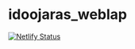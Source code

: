 # idoojaras_weblap
[![Netlify Status](https://api.netlify.com/api/v1/badges/536dea94-2286-4227-9740-f3a1f0c6ac1d/deploy-status)](https://app.netlify.com/sites/idojarasweb/deploys)
